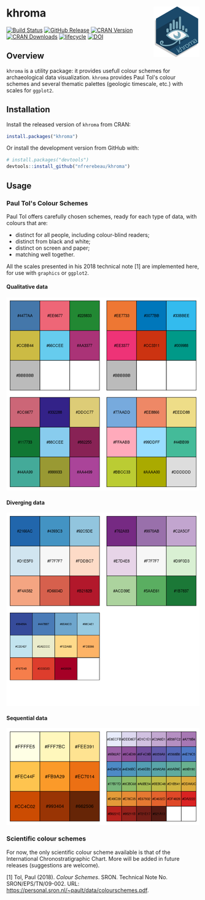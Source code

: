 
<!-- README.md is generated from README.Rmd. Please edit that file -->
khroma <img width=120px src="man/figures/logo.svg" align="right" />
===================================================================

[![Build Status](https://travis-ci.org/nfrerebeau/khroma.svg?branch=master)](https://travis-ci.org/nfrerebeau/khroma) [![GitHub Release](https://img.shields.io/github/release/nfrerebeau/khroma.svg)](https://github.com/nfrerebeau/khroma/releases) [![CRAN Version](http://www.r-pkg.org/badges/version/khroma)](https://cran.r-project.org/package=khroma) [![CRAN Downloads](http://cranlogs.r-pkg.org/badges/khroma)](https://cran.r-project.org/package=khroma) [![lifecycle](https://img.shields.io/badge/lifecycle-maturing-blue.svg)](https://www.tidyverse.org/lifecycle/#maturing) [![DOI](https://zenodo.org/badge/DOI/10.5281/zenodo.1472077.svg)](https://doi.org/10.5281/zenodo.1472077)

Overview
--------

`khroma` is a utility package: it provides usefull colour schemes for archaeological data visualization. `khroma` provides Paul Tol's colour schemes and several thematic palettes (geologic timescale, etc.) with scales for `ggplot2`.

Installation
------------

Install the released version of `khroma` from CRAN:

``` r
install.packages("khroma")
```

Or install the development version from GitHub with:

``` r
# install.packages("devtools")
devtools::install_github("nfrerebeau/khroma")
```

Usage
-----

### Paul Tol's Colour Schemes

Paul Tol offers carefully chosen schemes, ready for each type of data, with colours that are:

-   distinct for all people, including colour-blind readers;
-   distinct from black and white;
-   distinct on screen and paper;
-   matching well together.

All the scales presented in his 2018 technical note [1] are implemented here, for use with `graphics` or `ggplot2`.

#### Qualitative data

![](man/figures/README-tol-qualitative-1.png)

#### Diverging data

![](man/figures/README-tol-diverging-1.png)

#### Sequential data

![](man/figures/README-tol-sequential-1.png)

### Scientific colour schemes

For now, the only scientific colour scheme available is that of the International Chronostratigraphic Chart. More will be added in future releases (suggestions are welcome).

[1] Tol, Paul (2018). *Colour Schemes*. SRON. Technical Note No. SRON/EPS/TN/09-002. URL: <https://personal.sron.nl/~pault/data/colourschemes.pdf>.
